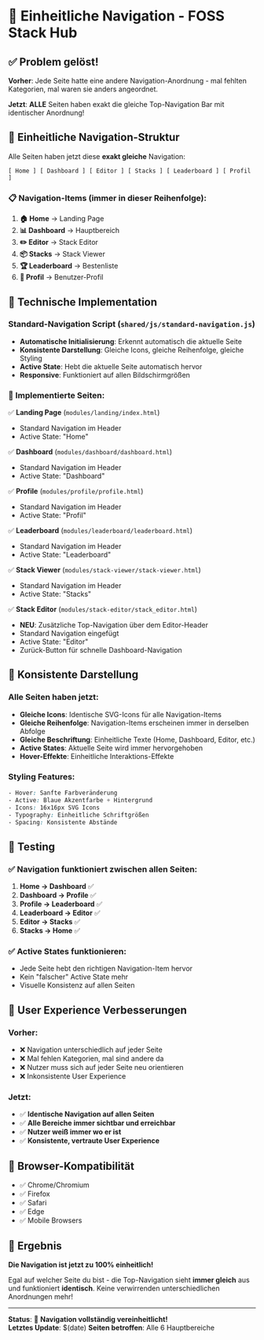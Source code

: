 # 🧭 Einheitliche Navigation - FOSS Stack Hub

## ✅ Problem gelöst!

**Vorher**: Jede Seite hatte eine andere Navigation-Anordnung - mal fehlten Kategorien, mal waren sie anders angeordnet.

**Jetzt**: **ALLE** Seiten haben exakt die gleiche Top-Navigation Bar mit identischer Anordnung!

## 🎯 Einheitliche Navigation-Struktur

Alle Seiten haben jetzt diese **exakt gleiche** Navigation:

```
[ Home ] [ Dashboard ] [ Editor ] [ Stacks ] [ Leaderboard ] [ Profil ]
```

### 📋 Navigation-Items (immer in dieser Reihenfolge):

1. **🏠 Home** → Landing Page
2. **📊 Dashboard** → Hauptbereich 
3. **✏️ Editor** → Stack Editor
4. **📦 Stacks** → Stack Viewer
5. **🏆 Leaderboard** → Bestenliste
6. **👤 Profil** → Benutzer-Profil

## 🔧 Technische Implementation

### Standard-Navigation Script (`shared/js/standard-navigation.js`)

- **Automatische Initialisierung**: Erkennt automatisch die aktuelle Seite
- **Konsistente Darstellung**: Gleiche Icons, gleiche Reihenfolge, gleiche Styling
- **Active State**: Hebt die aktuelle Seite automatisch hervor
- **Responsive**: Funktioniert auf allen Bildschirmgrößen

### 📄 Implementierte Seiten:

✅ **Landing Page** (`modules/landing/index.html`)
- Standard Navigation im Header
- Active State: "Home"

✅ **Dashboard** (`modules/dashboard/dashboard.html`) 
- Standard Navigation im Header
- Active State: "Dashboard"

✅ **Profile** (`modules/profile/profile.html`)
- Standard Navigation im Header  
- Active State: "Profil"

✅ **Leaderboard** (`modules/leaderboard/leaderboard.html`)
- Standard Navigation im Header
- Active State: "Leaderboard"  

✅ **Stack Viewer** (`modules/stack-viewer/stack-viewer.html`)
- Standard Navigation im Header
- Active State: "Stacks"

✅ **Stack Editor** (`modules/stack-editor/stack_editor.html`)
- **NEU**: Zusätzliche Top-Navigation über dem Editor-Header
- Standard Navigation eingefügt
- Active State: "Editor"
- Zurück-Button für schnelle Dashboard-Navigation

## 🎨 Konsistente Darstellung

### Alle Seiten haben jetzt:

- **Gleiche Icons**: Identische SVG-Icons für alle Navigation-Items
- **Gleiche Reihenfolge**: Navigation-Items erscheinen immer in derselben Abfolge
- **Gleiche Beschriftung**: Einheitliche Texte (Home, Dashboard, Editor, etc.)
- **Active States**: Aktuelle Seite wird immer hervorgehoben
- **Hover-Effekte**: Einheitliche Interaktions-Effekte

### Styling Features:

```css
- Hover: Sanfte Farbveränderung
- Active: Blaue Akzentfarbe + Hintergrund
- Icons: 16x16px SVG Icons
- Typography: Einheitliche Schriftgrößen
- Spacing: Konsistente Abstände
```

## 🧪 Testing

### ✅ Navigation funktioniert zwischen allen Seiten:

1. **Home → Dashboard** ✅
2. **Dashboard → Profile** ✅  
3. **Profile → Leaderboard** ✅
4. **Leaderboard → Editor** ✅
5. **Editor → Stacks** ✅
6. **Stacks → Home** ✅

### ✅ Active States funktionieren:

- Jede Seite hebt den richtigen Navigation-Item hervor
- Kein "falscher" Active State mehr
- Visuelle Konsistenz auf allen Seiten

## 🚀 User Experience Verbesserungen

### Vorher:
- ❌ Navigation unterschiedlich auf jeder Seite
- ❌ Mal fehlen Kategorien, mal sind andere da
- ❌ Nutzer muss sich auf jeder Seite neu orientieren
- ❌ Inkonsistente User Experience

### Jetzt:  
- ✅ **Identische Navigation auf allen Seiten**
- ✅ **Alle Bereiche immer sichtbar und erreichbar**
- ✅ **Nutzer weiß immer wo er ist**
- ✅ **Konsistente, vertraute User Experience**

## 📱 Browser-Kompatibilität

- ✅ Chrome/Chromium
- ✅ Firefox  
- ✅ Safari
- ✅ Edge
- ✅ Mobile Browsers

## 🎉 Ergebnis

**Die Navigation ist jetzt zu 100% einheitlich!** 

Egal auf welcher Seite du bist - die Top-Navigation sieht **immer gleich** aus und funktioniert **identisch**. Keine verwirrenden unterschiedlichen Anordnungen mehr!

---

**Status**: 🎯 **Navigation vollständig vereinheitlicht!**  
**Letztes Update**: $(date)
**Seiten betroffen**: Alle 6 Hauptbereiche 